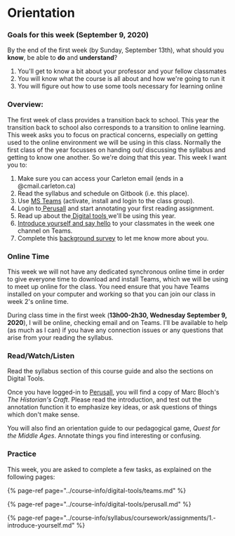 # Orientation

### Goals for this week \(September 9, 2020\)

By the end of the first week \(by Sunday, September 13th\), what should you **know**, be able to **do** and **understand**?

1. You'll get to know a bit about your professor and your fellow classmates
2. You will know what the course is all about and how we're going to run it
3. You will figure out how to use some tools necessary for learning online

### Overview:

The first week of class provides a transition back to school. This year the transition back to school also corresponds to a transition to online learning. This week asks you to focus on practical concerns, especially on getting used to the online environment we will be using in this class. Normally the first class of the year focusses on handing out/ discussing the syllabus and getting to know one another. So we're doing that this year. This week I want you to: 

1. Make sure you can access your Carleton email \(ends in a @cmail.carleton.ca\)
2. Read the syllabus and schedule on Gitbook \(i.e. this place\). 
3. Use [MS Teams](../course-info/digital-tools/teams.md) \(activate, install and login to the class group\). 
4. Login to[ Perusall](../course-info/digital-tools/perusall.md) and start annotating your first reading assignment. 
5. Read up about the[ Digital tools ](../course-info/digital-tools/)we'll be using this year.
6. [Introduce yourself and say hello](../course-info/syllabus/coursework/assignments/1.-introduce-yourself.md) to your classmates in the week one channel on Teams.
7. Complete this [background survey](https://forms.office.com/Pages/ResponsePage.aspx?id=lRjZagbeXki8UfzhJsyFMHYe4bjIkPJLpePMoYTjyCNUREFQWEtNU0QwRlc2VDRYWTFLOEhCV01aSS4u) to let me know more about you. 

### **Online Time**

This week we will not have any dedicated synchronous online time in order to give everyone time to download and install Teams, which we will be using to meet up online for the class. You need ensure that you have Teams installed on your computer and working so that you can join our class in week 2's online time.

During class time in the first week \(**13h00-2h30, Wednesday September 9, 2020**\), I will be online, checking email and on Teams. I'll be available to help \(as much as I can\) if you have any connection issues or any questions that arise from your reading the syllabus. 

### Read/Watch/Listen

Read the syllabus section of this course guide and also the sections on Digital Tools. 

Once you have logged-in to [Perusall](../course-info/digital-tools/perusall.md), you will find a copy of Marc Bloch's _The Historian's Craft_. Please read the introduction, and test out the annotation function it to emphasize key ideas, or ask questions of things which don't make sense.

You will also find an orientation guide to our pedagogical game, _Quest for the Middle Ages_. Annotate things you find interesting or confusing. 

### Practice

This week, you are asked to complete a few tasks, as explained on the following pages: 

{% page-ref page="../course-info/digital-tools/teams.md" %}

{% page-ref page="../course-info/digital-tools/perusall.md" %}

{% page-ref page="../course-info/syllabus/coursework/assignments/1.-introduce-yourself.md" %}

